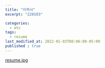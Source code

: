 ```yaml
---
title: "이력서"
excerpt: "220103"

categories:
  - etc
tags:
  - resume
last_modified_at: 2022-01-03T08:06:00-05:00
published : true
---
```


[resume.jpg]({{site.url}}/assets/resume.pdf)